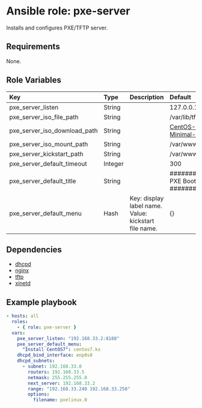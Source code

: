# Ansible role: pxe-server
Installs and configures PXE/TFTP server.

## Requirements
None.

## Role Variables
|Key|Type|Description|Default|
|:--|:---|:----------|:------|
|pxe_server_listen|String||127.0.0.1:8188|
|pxe_server_iso_file_path|String||/var/lib/tftpboot/centos7.iso|
|pxe_server_iso_download_path|String||[CentOS-7-x86_64-Minimal-1511.iso](http://ftp.riken.jp/Linux/centos/7/isos/x86_64/CentOS-7-x86_64-Minimal-1511.iso)|
|pxe_server_iso_mount_path|String||/var/www/html/centos7|
|pxe_server_kickstart_path|String||/var/www/html/kickstart|
|pxe_server_default_timeout|Integer||300|
|pxe_server_default_title|String||########## CentOS 7 PXE Boot Menu ##########|
|pxe_server_default_menu|Hash|Key: display label name. Value: kickstart file name.|{}|

## Dependencies
- [dhcpd](https://github.com/shomatan/ansible-dhcpd.git)
- [nginx](https://github.com/shomatan/ansible-nginx.git)
- [tftp](https://github.com/shomatan/ansible-tftp.git)
- [xinetd](https://github.com/shomatan/ansible-xinetd.git)

## Example playbook

```yaml
- hosts: all
  roles:
    - { role: pxe-server }
  vars:
    pxe_server_listen: "192.168.33.2:8188"
    pxe_server_default_menu:
      "Install CentOS7": centos7.ks
    dhcpd_bind_interface: enp0s8
    dhcpd_subnets:
      - subnet: 192.168.33.0
        routers: 192.168.33.5
        netmask: 255.255.255.0
        next_server: 192.168.33.2
        range: "192.168.33.240 192.168.33.250"
        options:
          filename: pxelinux.0
```
